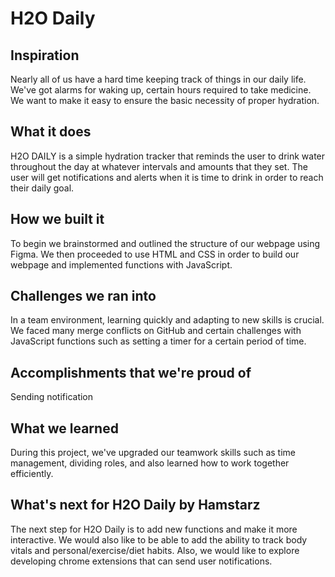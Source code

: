 # H2O Daily

## Inspiration
Nearly all of us have a hard time keeping track of things in our daily life. We've got alarms for waking up, certain hours required to take medicine. We want to make it easy to ensure the basic necessity of proper hydration.

## What it does
H2O DAILY is a simple hydration tracker that reminds the user to drink water throughout the day at whatever intervals and amounts that they set. The user will get notifications and alerts when it is time to drink in order to reach their daily goal.

## How we built it
To begin we brainstormed and outlined the structure of our webpage using Figma. We then proceeded to use HTML and CSS in order to build our webpage and implemented functions with JavaScript.

## Challenges we ran into
In a team environment, learning quickly and adapting to new skills is crucial. We faced many merge conflicts on GitHub and certain challenges with JavaScript functions such as setting a timer for a certain period of time.

## Accomplishments that we're proud of
Sending notification 

## What we learned
During this project, we've upgraded our teamwork skills such as time management, dividing roles, and also learned how to work together efficiently. 

## What's next for H2O Daily by Hamstarz
The next step for H2O Daily is to add new functions and make it more interactive. We would also like to be able to add the ability to track body vitals and personal/exercise/diet habits. Also, we would like to explore developing chrome extensions that can send user notifications.

